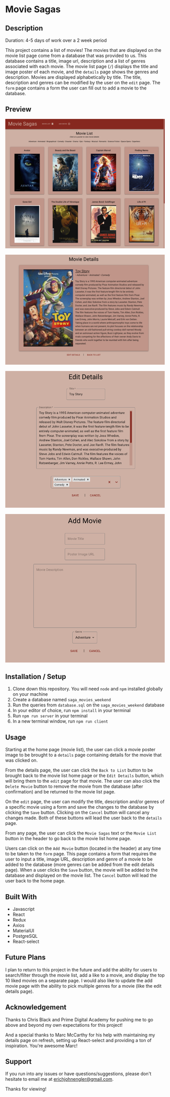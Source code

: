 # Movie Sagas

## Description

Duration: 4-5 days of work over a 2 week period

This project contains a list of movies! The movies that are displayed on the movie list page come from a database that was provided to us. This database contains a title, image url, description and a list of genres associated with each movie. The movie list page (`/`) displays the title and image poster of each movie, and the `details` page shows the genres and description. Movies are displayed alphabetically by title. The title, description and genres can be modified by the user on the `edit` page. The `form` page contains a form the user can fill out to add a movie to the database.

## Preview

![Preview 1](./public/images/previews/preview1.png)
<br /><br />
![Preview 2](./public/images/previews/preview2.png)
<br /><br />
![Preview 3](./public/images/previews/preview3.png)
<br /><br />
![Preview 4](./public/images/previews/preview4.png)

## Installation / Setup

1. Clone down this repository. You will need `node` and `npm` installed globally on your machine
2. Create a database named `saga_movies_weekend`
3. Run the queries from `database.sql` on the `saga_movies_weekend` database
4. In your editor of choice, run `npm install` in your terminal 
5. Run `npm run server` in your terminal
6. In a new terminal window, run `npm run client`

## Usage

Starting at the home page (movie list), the user can click a movie poster image to be brought to a `details` page containing details for the movie that was clicked on. 

From the details page, the user can click the `Back to List` button to be brought back to the movie list home page or the `Edit Details` button, which will bring them to the `edit` page for that movie. The user can also click the `Delete Movie` button to remove the movie from the database (after confirmation) and be returned to the movie list page.

On the `edit` page, the user can modify the title, description and/or genres of a specific movie using a form and save the changes to the database by clicking the `Save` button. Clicking on the `Cancel` button will cancel any changes made. Both of these buttons will lead the user back to the `details` page.

From any page, the user can click the `Movie Sagas` text or the `Movie List` button in the header to go back to the movie list home page.

Users can click on the `Add Movie` button (located in the header) at any time to be taken to the `form` page. This page contains a form that requires the user to input a title, image URL, description and genre of a movie to be added to the database (more genres can be added from the edit details page). When a user clicks the `Save` button, the movie will be added to the database and displayed on the movie list. The `Cancel` button will lead the user back to the home page.

## Built With

- Javascript
- React
- Redux
- Axios
- MaterialUI
- PostgreSQL
- React-select

## Future Plans

I plan to return to this project in the future and add the ability for users to search/filter through the movie list, add a like to a movie, and display the top 10 liked movies on a separate page. I would also like to update the add movie page with the ability to pick multiple genres for a movie (like the edit details page).

## Acknowledgement

Thanks to Chris Black and Prime Digital Academy for pushing me to go above and beyond my own expectations for this project!

And a special thanks to Marc McCarthy for his help with maintaining my details page on refresh, setting up React-select and providing a ton of inspiration. You're awesome Marc!

## Support

If you run into any issues or have questions/suggestions, please don't hesitate to email me at erichjohnengler@gmail.com.

Thanks for viewing!